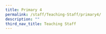 ```yaml
---
title: Primary 4
permalink: /staff/Teaching-Staff/primary4/
description: ""
third_nav_title: Teaching Staff
---
```

